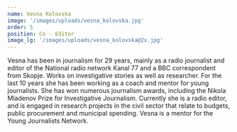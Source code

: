 ```yaml
---
name: Vesna Kolovska
image: '/images/uploads/vesna_kolovska.jpg'
order: 5
position: Co - Editor
image_lg: '/images/uploads/vesna_kolovska@2x.jpg'
---
```


Vesna has been in journalism for 29 years, mainly as a radio journalist and editor of the National radio network Kanal 77 and a BBC correspondent from Skopje. Works on investigative stories as well as researcher. For the last 10 years she has been working as a coach and mentor for young journalists. She has won numerous journalism awards, including the Nikola Mladenov Prize for Investigative Journalism.
Currently she is a radio editor, and is engaged in research projects in the civil sector that relate to budgets, public procurement and municipal spending. Vesna is a mentor for the Young Journalists Network.